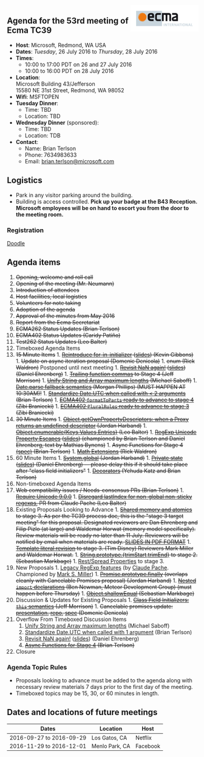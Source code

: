 <img src="../images/Ecma_RVB-003.jpg" align="right" height="70" alt="" />

## Agenda for the 53rd meeting of Ecma TC39

- **Host**: Microsoft, Redmond, WA USA
- **Dates**: *Tuesday*, 26 July 2016 to *Thursday*, 28 July 2016
- **Times**:
  - 10:00 to 17:00 PDT on 26 and 27 July 2016
  - 10:00 to 16:00 PDT on 28 July 2016
- **Location**:<br>
    Microsoft Building 43/Jefferson<br>
    15580 NE 31st Street, Redmond, WA 98052
- **Wifi**: MSFTOPEN
- **Tuesday Dinner**:
  - Time: TBD
  - Location: TBD
- **Wednesday Dinner** (sponsored):
  - Time: TBD
  - Location: TDB
- **Contact**:
  - Name: Brian Terlson
  - Phone: 7634983633
  - Email: brian.terlson@microsoft.com

## Logistics
* Park in any visitor parking around the building.
* Building is access controlled. **Pick up your badge at the B43 Reception. Microsoft employees will be on hand to escort you from the door to the meeting room.**

### Registration

[Doodle](http://doodle.com/poll/i4935fx6frut54qy)

## Agenda items

1. ~~Opening, welcome and roll call~~
  1. ~~Opening of the meeting (Mr. Neumann)~~
  1. ~~Introduction of attendees~~
  1. ~~Host facilities, local logistics~~
1. ~~Volunteers for note taking~~
1. ~~Adoption of the agenda~~
1. ~~Approval of the minutes from May 2016~~
1. ~~Report from the Ecma Secretariat~~
1. ~~ECMA262 Status Updates (Brian Terlson)~~
1. ~~ECMA402 Status Updates (Caridy Patiño)~~
1. ~~Test262 Status Updates (Leo Balter)~~
1. Timeboxed Agenda Items
  1. ~~15 Minute Items~~
    1. ~~[Reintroduce for-in-initializer](https://github.com/tc39/ecma262/pull/614) ([slides](https://docs.google.com/presentation/d/19LVVdCHfokJWQnNvkyu8M2vdpMAz8yIE1wB8yK7hLB4/edit#slide=id.gc6f980f91_0_0)) (Kevin Gibbons)~~
    1. ~~Update on async iteration proposal (Domenic Denicola)~~
    1. ~~enum (Rick Waldron)~~ Postponed until next meeting
    1. ~~[Revisit NaN again!](https://github.com/tc39/ecma262/issues/635) ([slides](https://docs.google.com/presentation/d/1eqimbmVpMZET_5H9NacVkXGP2WNATg8bXWi3Ky2bsGo/edit)) (Daniel Ehrenberg)~~
    1. ~~[Trailing function commas](https://github.com/jeffmo/es-trailing-function-commas) to Stage 4 (Jeff Morrison)~~
    1. ~~[Unify String and Array maximum lengths](https://github.com/tc39/ecma262/pull/641) (Michael Saboff)~~
    1. ~~[Date.parse fallback semantics](https://github.com/mrrrgn/proposal-date-time-string-format) (Morgan Phillips) (MUST HAPPEN AT 10:30AM)!~~
    1. ~~[Standardize Date.UTC when called with < 2 arguments](https://github.com/tc39/ecma262/pull/642) (Brian Terlson)~~
    1. ~~[ECMA402 `formatToParts` ready to advance to stage 4](https://github.com/tc39/ecma402/pull/64) (Zibi Braniecki)~~
    1. ~~[ECMA402 `PluralRules` ready to advance to stage 3](https://github.com/tc39/proposal-intl-plural-rules) (Zibi Braniecki)~~
  1. ~~30 Minute Items~~
    1. ~~[Object.getOwnPropertyDescriptors: when a Proxy returns an undefined descriptor](https://github.com/tc39/ecma262/pull/593) (Jordan Harband)~~
    1. ~~[Object.enumerable{Keys,Values,Entries}](https://github.com/leobalter/object-enumerables) (Leo Balter)~~
    1. ~~[RegExp Unicode Property Escapes](https://github.com/mathiasbynens/es-regex-unicode-property-escapes) ([slides](https://docs.google.com/presentation/d/1o31S9RqDdkoWW2zfPMNIZdPDIp25Rr0-XW0gro_cskk/edit)) (championed by Brian Terlson and Daniel Ehrenberg, text by Mathias Bynens)~~
    1. ~~Async Functions for Stage 4 [(spec)](https://tc39.github.io/ecmascript-asyncawait) (Brian Terlson)~~
    1. ~~[Math Extensions](https://github.com/rwaldron/proposal-math-extensions) (Rick Waldron)~~
  1. 60 Minute Items
    1. ~~[System.global](https://github.com/tc39/proposal-global) (Jordan Harband)~~
    1. ~~[Private state](https://github.com/tc39/proposal-private-fields) ([slides](https://docs.google.com/presentation/d/1RM_DEWAYh8PmJRt02IunIRaUNjlwprXF3yPW6NltuMA/edit)) (Daniel Ehrenberg) -- please delay this if it should take place after "class field initializers"~~
    1. ~~[Decorators](http://tc39.github.io/proposal-decorators/) (Yehuda Katz and Brian Terlson)~~
1. Non-timeboxed Agenda Items
  1. ~~Web compatibility issues / Needs-consensus PRs (Brian Terlson)~~
    1. ~~[Require Unicode 9.0.0](https://github.com/tc39/ecma262/pull/620)~~
    1. ~~[Disregard lastIndex for non-global non-sticky regexps](https://github.com/tc39/ecma262/pull/627), PR from Claude Pache (Leo Balter)~~
  1. Existing Proposals Looking to Advance
    1. ~~[Shared memory and atomics](https://github.com/tc39/ecmascript_sharedmem) to stage 3.  As per the TC39 process doc, this is the "stage 3 target meeting" for this proposal.  Designated reviewers are Dan Ehrenberg and Filip Pizlo (at large) and Waldemar Horwat (memory model specifically).  Review materials will be ready no later than 11 July.  Reviewers will be notified by email when materials are ready. [SLIDES IN PDF FORMAT](https://github.com/tc39/ecmascript_sharedmem/blob/master/tc39/sharedmem-jul-2016.pdf)~~
    1. ~~[Template literal revision](https://tc39.github.io/proposal-template-literal-revision/) to stage 3. (Tim Disney) Reviewers Mark Miller and Waldemar Horwat.~~
    1. ~~[String.prototype.{trimStart,trimEnd}](https://sebmarkbage.github.io/ecmascript-string-left-right-trim/) to stage 2. (Sebastian Markbage)~~
    1. [Rest/Spread Properties](http://sebmarkbage.github.io/ecmascript-rest-spread/) to stage 3.
  1. New Proposals
    1. [Legacy RegExp features](https://github.com/claudepache/es-regexp-legacy-static-properties) (by [Claude Pache](https://github.com/claudepache). Championed by [Mark S. Miller](https://github.com/erights))
    1. ~~[Promise.prototype.finally](https://github.com/ljharb/proposal-promise-finally) (overlaps cleanly with Cancelable Promises proposal) (Jordan Harband)~~
    1. ~~[Nested `import` declarations](https://github.com/tc39/ecma262/pull/646) (Ben Newman, Meteor Development Group) (must happen before Thursday)~~
    1. ~~[Object.shallowEqual](https://github.com/sebmarkbage/ecmascript-shallow-equal) (Sebastian Markbage)~~
  1. Discussion & Updates for Existing Proposals
    1. ~~[Class Field Initializers: `this` semantics](https://github.com/jeffmo/es-class-fields-and-static-properties/issues/34) (Jeff Morrison)~~
    1. ~~Cancelable promises update: [presentation](https://docs.google.com/presentation/d/1kSY7X1ymw5f2oatDrZaMJh4Z_wpd0ynZIimhUyqhbrY/edit?usp=sharing), [repo](https://github.com/domenic/cancelable-promise), [spec](https://domenic.github.io/cancelable-promise/) (Domenic Denicola)~~
1. Overflow From Timeboxed Discussion Items
    1. [Unify String and Array maximum lengths](https://github.com/tc39/ecma262/pull/641) (Michael Saboff)
    1. [Standardize Date.UTC when called with 1 argument](https://github.com/tc39/ecma262/pull/642) (Brian Terlson)
    1. [Revisit NaN again!](https://github.com/tc39/ecma262/issues/635) ([slides](https://docs.google.com/presentation/d/1eqimbmVpMZET_5H9NacVkXGP2WNATg8bXWi3Ky2bsGo/edit)) (Daniel Ehrenberg)
    1. ~~[Async Functions for Stage 4](https://tc39.github.io/ecmascript-asyncawait) (Brian Terlson)~~
1. Closure

### Agenda Topic Rules

* Proposals looking to advance must be added to the agenda along with necessary review materials 7 days prior to the first day of the meeting.
* Timeboxed topics may be 15, 30, or 60 minutes in length.

## Dates and locations of future meetings

| Dates                    | Location          | Host       |
|--------------------------|-------------------|------------|
| 2016-09-27 to 2016-09-29 | Los Gatos, CA     | Netflix    |
| 2016-11-29 to 2016-12-01 | Menlo Park, CA    | Facebook   |
